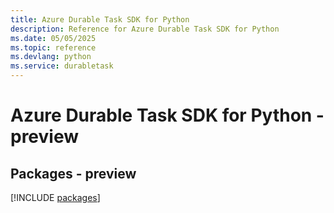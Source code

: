 ```yaml
---
title: Azure Durable Task SDK for Python
description: Reference for Azure Durable Task SDK for Python
ms.date: 05/05/2025
ms.topic: reference
ms.devlang: python
ms.service: durabletask
---
```

# Azure Durable Task SDK for Python - preview
## Packages - preview
[!INCLUDE [packages](durable-task-index.md)]